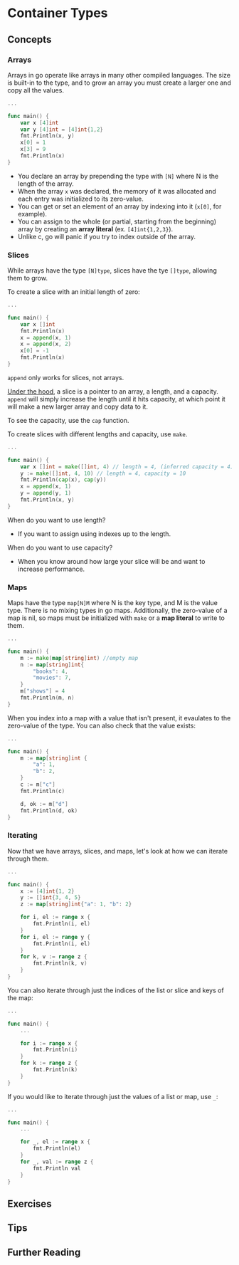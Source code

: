 # Container Types

## Concepts

### Arrays

Arrays in go operate like arrays in many other compiled languages. The size is built-in to the type, and to grow an array you must create a larger one and copy all the values.

```go
...

func main() {
    var x [4]int
    var y [4]int = [4]int{1,2}
    fmt.Println(x, y)
    x[0] = 1
    x[3] = 9
    fmt.Println(x)
}
```

- You declare an array by prepending the type with `[N]` where N is the length of the array.
- When the array `x` was declared, the memory of it was allocated and each entry was initialized to its zero-value.
- You can get or set an element of an array by indexing into it (`x[0]`, for example).
- You can assign to the whole (or partial, starting from the beginning) array by creating an **array literal** (ex. `[4]int{1,2,3}`).
- Unlike c, go will panic if you try to index outside of the array.

### Slices

While arrays have the type `[N]type`, slices have the tye `[]type`, allowing them to grow.

To create a slice with an initial length of zero:
```go
...

func main() {
    var x []int
    fmt.Println(x)
    x = append(x, 1)
    x = append(x, 2)
    x[0] = -1
    fmt.Println(x)
}
```
`append` only works for slices, not arrays.

[Under the hood](https://github.com/golang/go/blob/master/src/runtime/slice.go#L13-L17), a slice is a pointer to an array, a length, and a capacity. `append` will simply increase the length until it hits capacity, at which point it will make a new larger array and copy data to it.

To see the capacity, use the `cap` function.

To create slices with different lengths and capacity, use `make`.
```go
...

func main() {
    var x []int = make([]int, 4) // length = 4, (inferred capacity = 4)
    y := make([]int, 4, 10) // length = 4, capacity = 10
    fmt.Println(cap(x), cap(y))
    x = append(x, 1)
    y = append(y, 1)
    fmt.Println(x, y)
}
```

When do you want to use length?
- If you want to assign using indexes up to the length.

When do you want to use capacity?
- When you know around how large your slice will be and want to increase performance.

### Maps

Maps have the type `map[N]M` where N is the key type, and M is the value type. There is no mixing types in go maps. Additionally, the zero-value of a map is nil, so maps must be initialized with `make` or a **map literal** to write to them.

```go
...

func main() {
    m := make(map[string]int) //empty map
    n := map[string]int{
        "books": 4,
        "movies": 7,
    }
    m["shows"] = 4
    fmt.Println(m, n)
}
```

When you index into a map with a value that isn't present, it evaulates to the zero-value of the type. You can also check that the value exists:

```go
...

func main() {
    m := map[string]int {
        "a": 1,
        "b": 2,
    }
    c := m["c"]
    fmt.Println(c)

    d, ok := m["d"]
    fmt.Println(d, ok)
}
```

### Iterating

Now that we have arrays, slices, and maps, let's look at how we can iterate through them.

```go
...

func main() {
    x := [4]int{1, 2}
    y := []int{3, 4, 5}
    z := map[string]int{"a": 1, "b": 2}

    for i, el := range x {
        fmt.Println(i, el)
    }
    for i, el := range y {
        fmt.Println(i, el)
    }
    for k, v := range z {
        fmt.Println(k, v)
    }
}
```

You can also iterate through just the indices of the list or slice and keys of the map:

```go
...

func main() {
    ...

    for i := range x {
        fmt.Println(i)
    }
    for k := range z {
        fmt.Println(k)
    }
}
```

If you would like to iterate through just the values of a list or map, use `_`:
```go
...

func main() {
    ...

    for _, el := range x {
        fmt.Println(el)
    }
    for _, val := range z {
        fmt.Println val
    }
}
```

## Exercises

## Tips

## Further Reading
